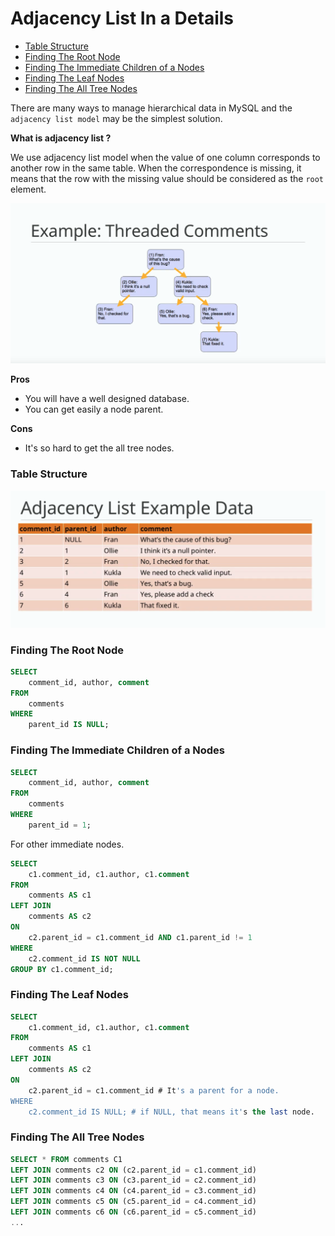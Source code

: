 # Adjacency List In a Details

* [Table Structure](#table-structure)
* [Finding The Root Node](#finding-the-root-node)
* [Finding The Immediate Children of a Nodes](#finding-the-immediate-children-of-a-nodes)
* [Finding The Leaf Nodes](#finding-the-leaf-nodes)
* [Finding The All Tree Nodes](#finding-the-all-tree-nodes)

There are many ways to manage hierarchical data in MySQL and the `adjacency list model` may be the simplest solution.

**What is adjacency list ?**

We use adjacency list model when the value of one column corresponds to another row in the same table. When the correspondence is missing, it means that the row with the missing value should be considered as the `root` element.

![Adjacency List Model Example](../files/mysql-adjacency-list.png)

**Pros**
* You will have a well designed database.
* You can get easily a node parent.

**Cons**
* It's so hard to get the all tree nodes.


### Table Structure
![Adjacency List Table Structure](../files/adjacency-list-table-structure.png)

### Finding The Root Node
```sql
SELECT
    comment_id, author, comment
FROM
    comments
WHERE
    parent_id IS NULL;
```

### Finding The Immediate Children of a Nodes
```sql
SELECT
    comment_id, author, comment
FROM
    comments
WHERE
    parent_id = 1;
```
For other immediate nodes.
```sql
SELECT
    c1.comment_id, c1.author, c1.comment
FROM
    comments AS c1
LEFT JOIN
    comments AS c2
ON
    c2.parent_id = c1.comment_id AND c1.parent_id != 1
WHERE
    c2.comment_id IS NOT NULL
GROUP BY c1.comment_id;
```

### Finding The Leaf Nodes
```sql
SELECT
    c1.comment_id, c1.author, c1.comment
FROM
    comments AS c1
LEFT JOIN
    comments AS c2
ON
    c2.parent_id = c1.comment_id # It's a parent for a node.
WHERE
    c2.comment_id IS NULL; # if NULL, that means it's the last node.
```

### Finding The All Tree Nodes
```sql
SELECT * FROM comments C1
LEFT JOIN comments c2 ON (c2.parent_id = c1.comment_id)
LEFT JOIN comments c3 ON (c3.parent_id = c2.comment_id)
LEFT JOIN comments c4 ON (c4.parent_id = c3.comment_id)
LEFT JOIN comments c5 ON (c5.parent_id = c4.comment_id)
LEFT JOIN comments c6 ON (c6.parent_id = c5.comment_id)
...
```
